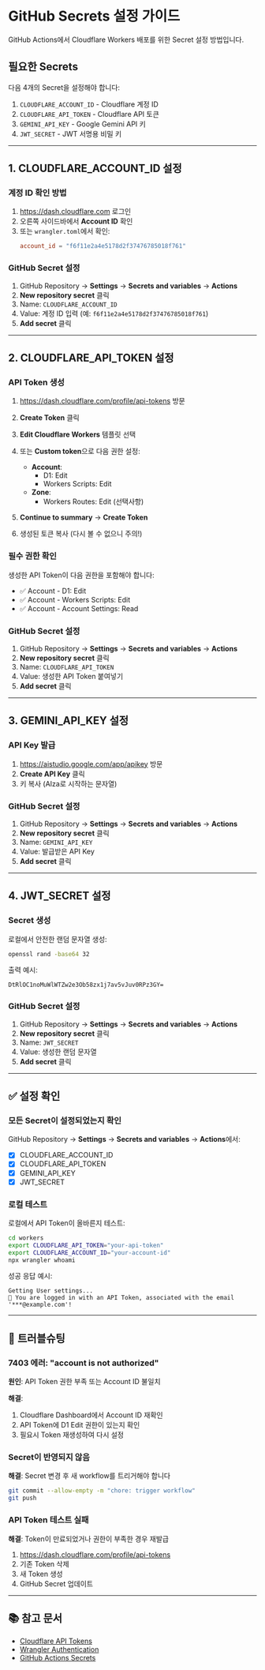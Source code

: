 # GitHub Secrets 설정 가이드

GitHub Actions에서 Cloudflare Workers 배포를 위한 Secret 설정 방법입니다.

## 필요한 Secrets

다음 4개의 Secret을 설정해야 합니다:
1. `CLOUDFLARE_ACCOUNT_ID` - Cloudflare 계정 ID
2. `CLOUDFLARE_API_TOKEN` - Cloudflare API 토큰
3. `GEMINI_API_KEY` - Google Gemini API 키
4. `JWT_SECRET` - JWT 서명용 비밀 키

---

## 1. CLOUDFLARE_ACCOUNT_ID 설정

### 계정 ID 확인 방법
1. https://dash.cloudflare.com 로그인
2. 오른쪽 사이드바에서 **Account ID** 확인
3. 또는 `wrangler.toml`에서 확인:
   ```toml
   account_id = "f6f11e2a4e5178d2f37476785018f761"
   ```

### GitHub Secret 설정
1. GitHub Repository → **Settings** → **Secrets and variables** → **Actions**
2. **New repository secret** 클릭
3. Name: `CLOUDFLARE_ACCOUNT_ID`
4. Value: 계정 ID 입력 (예: `f6f11e2a4e5178d2f37476785018f761`)
5. **Add secret** 클릭

---

## 2. CLOUDFLARE_API_TOKEN 설정

### API Token 생성
1. https://dash.cloudflare.com/profile/api-tokens 방문
2. **Create Token** 클릭
3. **Edit Cloudflare Workers** 템플릿 선택
4. 또는 **Custom token**으로 다음 권한 설정:
   - **Account**: 
     - D1: Edit
     - Workers Scripts: Edit
   - **Zone**: 
     - Workers Routes: Edit (선택사항)

5. **Continue to summary** → **Create Token**
6. 생성된 토큰 복사 (다시 볼 수 없으니 주의!)

### 필수 권한 확인
생성한 API Token이 다음 권한을 포함해야 합니다:
- ✅ Account - D1: Edit
- ✅ Account - Workers Scripts: Edit
- ✅ Account - Account Settings: Read

### GitHub Secret 설정
1. GitHub Repository → **Settings** → **Secrets and variables** → **Actions**
2. **New repository secret** 클릭
3. Name: `CLOUDFLARE_API_TOKEN`
4. Value: 생성한 API Token 붙여넣기
5. **Add secret** 클릭

---

## 3. GEMINI_API_KEY 설정

### API Key 발급
1. https://aistudio.google.com/app/apikey 방문
2. **Create API Key** 클릭
3. 키 복사 (AIza로 시작하는 문자열)

### GitHub Secret 설정
1. GitHub Repository → **Settings** → **Secrets and variables** → **Actions**
2. **New repository secret** 클릭
3. Name: `GEMINI_API_KEY`
4. Value: 발급받은 API Key
5. **Add secret** 클릭

---

## 4. JWT_SECRET 설정

### Secret 생성
로컬에서 안전한 랜덤 문자열 생성:
```bash
openssl rand -base64 32
```

출력 예시:
```
DtRlOC1noMuWlWTZw2e3Ob58zx1j7av5vJuv0RPz3GY=
```

### GitHub Secret 설정
1. GitHub Repository → **Settings** → **Secrets and variables** → **Actions**
2. **New repository secret** 클릭
3. Name: `JWT_SECRET`
4. Value: 생성한 랜덤 문자열
5. **Add secret** 클릭

---

## ✅ 설정 확인

### 모든 Secret이 설정되었는지 확인
GitHub Repository → **Settings** → **Secrets and variables** → **Actions**에서:
- [x] CLOUDFLARE_ACCOUNT_ID
- [x] CLOUDFLARE_API_TOKEN
- [x] GEMINI_API_KEY
- [x] JWT_SECRET

### 로컬 테스트
로컬에서 API Token이 올바른지 테스트:
```bash
cd workers
export CLOUDFLARE_API_TOKEN="your-api-token"
export CLOUDFLARE_ACCOUNT_ID="your-account-id"
npx wrangler whoami
```

성공 응답 예시:
```
Getting User settings...
👋 You are logged in with an API Token, associated with the email '***@example.com'!
```

---

## 🚨 트러블슈팅

### 7403 에러: "account is not authorized"
**원인**: API Token 권한 부족 또는 Account ID 불일치

**해결**:
1. Cloudflare Dashboard에서 Account ID 재확인
2. API Token에 D1 Edit 권한이 있는지 확인
3. 필요시 Token 재생성하여 다시 설정

### Secret이 반영되지 않음
**해결**: Secret 변경 후 새 workflow를 트리거해야 합니다
```bash
git commit --allow-empty -m "chore: trigger workflow"
git push
```

### API Token 테스트 실패
**해결**: Token이 만료되었거나 권한이 부족한 경우 재발급
1. https://dash.cloudflare.com/profile/api-tokens
2. 기존 Token 삭제
3. 새 Token 생성
4. GitHub Secret 업데이트

---

## 📚 참고 문서

- [Cloudflare API Tokens](https://developers.cloudflare.com/fundamentals/api/get-started/create-token/)
- [Wrangler Authentication](https://developers.cloudflare.com/workers/wrangler/ci-cd/)
- [GitHub Actions Secrets](https://docs.github.com/en/actions/security-guides/encrypted-secrets)
